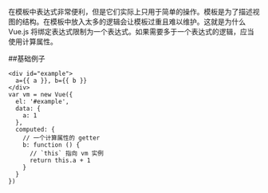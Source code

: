 在模板中表达式非常便利，但是它们实际上只用于简单的操作。模板是为了描述视图的结构。在模板中放入太多的逻辑会让模板过重且难以维护。这就是为什么 Vue.js 将绑定表达式限制为一个表达式。如果需要多于一个表达式的逻辑，应当使用计算属性。

##基础例子

    <div id="example">
      a={{ a }}, b={{ b }}
    </div>
    var vm = new Vue({
      el: '#example',
      data: {
        a: 1
      },
      computed: {
        // 一个计算属性的 getter
        b: function () {
          // `this` 指向 vm 实例
          return this.a + 1
        }
      }
    })